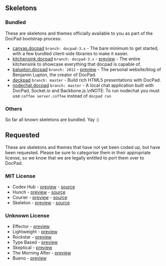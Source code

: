 ## Skeletons

### Bundled

These are skeletons and themes officially available to you as part of the DocPad bootstrap process:

- [canvas.docpad](https://github.com/bevry/canvas.docpad) `branch: docpad-3.x` - The bare minimum to get started, with a few bundled client-side libraries to make it easier.
- [kitchensink.docpad](https://github.com/bevry/kitchensink.docpad) `branch: docpad-3.x` - [preview](http://docpad-kitchensink.herokuapp.com) - The entire kitchensink to showcase everything that docpad is capable of.
- [balupton.docpad](https://github.com/balupton/balupton.docpad) `branch: 2012` - [preview](http://balupton.com/) - The personal website/blog of Benjamin Lupton, the creator of DocPad.
- [deckpad](https://github.com/calvinmetcalf/deckpad) `branch: master` - Build rich HTML5 presentations with DocPad.
- [nodechat.docpad](https://github.com/balupton/nodechat.docpad) `branch: master` - A local chat application built with DocPad, Socket.io and Backbone.js.\nNOTE: To run nodechat you must use `coffee server.coffee` instead of `docpad run`


### Others

So far all known skeletons are bundled. Yay :)


## Requested

These are skeletons and themes that have not yet been coded up, but have been requested. Please be sure to categorise them in their appropriate license, so we know that we are legally entitled to port them over to DocPad.


### MIT License

- Codex Hub - [preview](http://alogicalparadox.com/codex-hub/) - [source](https://github.com/logicalparadox/codex-hub)
- Hunch - [preview](http://rsms.me/) - [source](https://github.com/rsms/tumblr-theme-hunch)
- Courier - [preview](http://couriertheme.tumblr.com/) - [source](https://github.com/davidyeiser/courier)
- Skeleton - [preview](http://www.getskeleton.com/) - [source](https://github.com/dhgamache/Skeleton)


### Unknown License

- Effector - [preview](http://effectortheme.tumblr.com/)
- Lightweight - [preview](http://www.tumblr.com/theme/10820)
- Rockstar - [preview](http://www.woothemes.com/2009/09/rockstar/)
- Type Based - [preview](http://www.woothemes.com/2008/11/typebased/)
- Skeptical - [preview](http://www.woothemes.com/2010/09/skeptical/)
- The Morning After - [preview](http://www.woothemes.com/2010/06/themorningafter/)
- Bueno - [preview](http://www.woothemes.com/2009/11/bueno/)